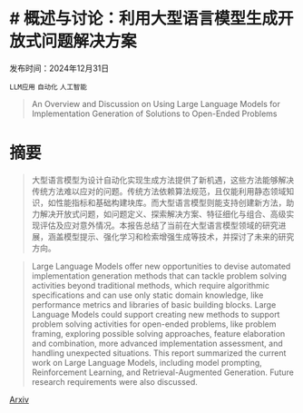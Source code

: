 # # 概述与讨论：利用大型语言模型生成开放式问题解决方案

发布时间：2024年12月31日

`LLM应用` `自动化` `人工智能`

> An Overview and Discussion on Using Large Language Models for Implementation Generation of Solutions to Open-Ended Problems

# 摘要

> 大型语言模型为设计自动化实现生成方法提供了新机遇，这些方法能够解决传统方法难以应对的问题。传统方法依赖算法规范，且仅能利用静态领域知识，如性能指标和基础构建块库。而大型语言模型则能支持创建新方法，助力解决开放式问题，如问题定义、探索解决方案、特征细化与组合、高级实现评估及应对意外情况。本报告总结了当前在大型语言模型领域的研究进展，涵盖模型提示、强化学习和检索增强生成等技术，并探讨了未来的研究方向。

> Large Language Models offer new opportunities to devise automated implementation generation methods that can tackle problem solving activities beyond traditional methods, which require algorithmic specifications and can use only static domain knowledge, like performance metrics and libraries of basic building blocks. Large Language Models could support creating new methods to support problem solving activities for open-ended problems, like problem framing, exploring possible solving approaches, feature elaboration and combination, more advanced implementation assessment, and handling unexpected situations. This report summarized the current work on Large Language Models, including model prompting, Reinforcement Learning, and Retrieval-Augmented Generation. Future research requirements were also discussed.

[Arxiv](https://arxiv.org/abs/2501.00562)